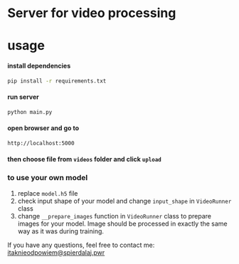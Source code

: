 # Server for video processing

# usage 
#### install dependencies
```bash
pip install -r requirements.txt
```
#### run server
```bash
python main.py
```
#### open browser and go to
```bash
http://localhost:5000
```
#### then choose file from `videos` folder and click `upload`

### to use your own model 
1. replace `model.h5` file 
2. check input shape of your model and change `input_shape` in `VideoRunner` class
3. change `__prepare_images` function in `VideoRunner` class to prepare images for your model. Image should be processed in exactly the same way as it was during training.

If you have any questions, feel free to contact me: 
itaknieodpowiem@spierdalaj.pwr